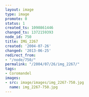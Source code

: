 ```yaml
---
layout: image
type: image
promote: 0
status: 1
created_ts: 1090861446
changed_ts: 1372159393
node_id: 750
title: IMG_2267
created: '2004-07-26'
changed: '2013-06-25'
redirect_from:
- "/node/750/"
permalink: "/2004/07/26/img_2267/"
tags:
- Coromandel
images:
- src: image/images/img_2267-750.jpg
  name: img_2267-750.jpg
---
```


